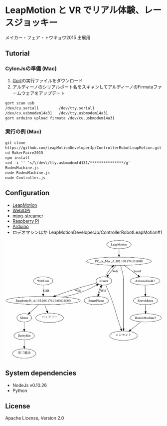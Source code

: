 # LeapMotion と VR でリアル体験、レースジョッキー
メイカー・フェア・トウキョウ2015 出展用

## Tutorial

### CylonJsの準備 (Mac)

1. [Gort](http://gort.io/)の実行ファイルをダウンロード
1. アルディーノのシリアルポート名をスキャンしてアルディーノのFirmataファームウェアをアップデート

```
gort scan usb
/dev/cu.serial1         /dev/tty.serial1
/dev/cu.usbmodem14a31   /dev/tty.usbmodem14a31
gort arduino upload firmata /dev/cu.usbmodem14a31
```

### 実行の例 (Mac)

```
git clone https://github.com/LeapMotionDeveloperJp/ControllerRobotLeapMotion.git
cd MakerFaire2015
npm install
sed -i '' 's/\/dev\/tty.usbmodemfd131/***************/g' RodeoMachine.js
node RodeoMachine.js
node Controller.js
```

## Configuration

- [LeapMotion](https://www.leapmotion.com)
- [WeblOPi](https://code.google.com/p/webiopi/)
- [mjpg-streamer](http://code.google.com/p/mjpg-streamer/)
- [Raspberry Pi](https://www.raspberrypi.org)
- [Arduino](https://www.arduino.cc)
- ロデオマシンほか LeapMotionDeveloperJp/ControllerRobotLeapMotion#1

![Image of ConfigureFig1](https://github.com/LeapMotionDeveloperJp/ControllerRobotLeapMotion/blob/master/MakerFaire2015/ConfigureFig1.jpg)

## System dependencies

- NodeJs v0.10.26
- Python

## License
Apache License, Version 2.0


